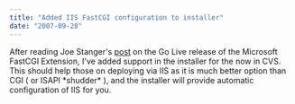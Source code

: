 ```yaml
---
title: "Added IIS FastCGI configuration to installer"
date: "2007-09-28"
---
```


After reading Joe Stanger's [post](http://blogs.msdn.com/joestagner/archive/2007/09/27/fastcgi-for-iis-goes-live.aspx) on the Go Live release of the Microsoft FastCGI Extension, I've added support in the installer for the now in CVS. This should help those on deploying via IIS as it is much better option than CGI ( or ISAPI \*shudder\* ), and the installer will provide automatic configuration of IIS for you.
